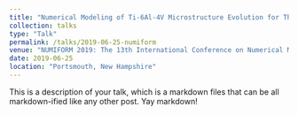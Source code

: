 ```yaml
---
title: "Numerical Modeling of Ti-6Al-4V Microstructure Evolution for Thermomechanical Process Control"
collection: talks
type: "Talk"
permalink: /talks/2019-06-25-numiform
venue: "NUMIFORM 2019: The 13th International Conference on Numerical Methods in Industrial Forming Processes"
date: 2019-06-25
location: "Portsmouth, New Hampshire"
---
```


This is a description of your talk, which is a markdown files that can be all markdown-ified like any other post. Yay markdown!
